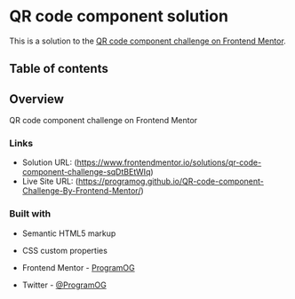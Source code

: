 #  QR code component solution

This is a solution to the [QR code component challenge on Frontend Mentor](https://www.frontendmentor.io/challenges/qr-code-component-iux_sIO_H). 
## Table of contents

## Overview

QR code component challenge on Frontend Mentor

### Links

- Solution URL: (https://www.frontendmentor.io/solutions/qr-code-component-challenge-sqDtBEtWIq)
- Live Site URL: (https://programog.github.io/QR-code-component-Challenge-By-Frontend-Mentor/)

### Built with

- Semantic HTML5 markup
- CSS custom properties


- Frontend Mentor - [ProgramOG](https://www.frontendmentor.io/profile/ProgramOG)
- Twitter - [@ProgramOG](https://www.twitter.com/ProgramOG)

